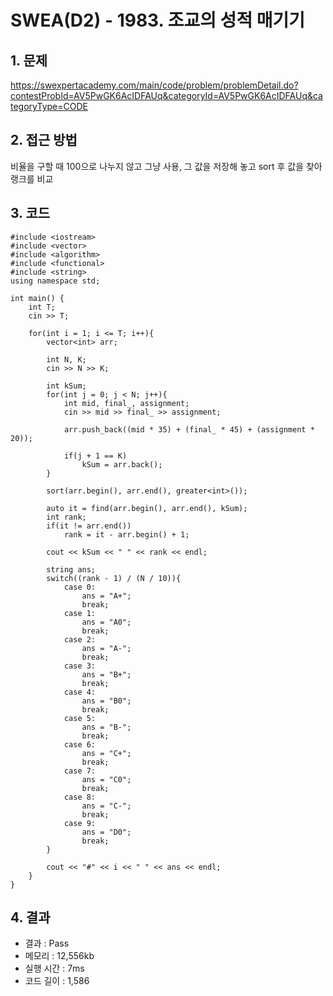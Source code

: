 # SWEA(D2) - 1983. 조교의 성적 매기기

## 1. 문제  
https://swexpertacademy.com/main/code/problem/problemDetail.do?contestProbId=AV5PwGK6AcIDFAUq&categoryId=AV5PwGK6AcIDFAUq&categoryType=CODE
## 2. 접근 방법  
비율을 구할 때 100으로 나누지 않고 그냥 사용, 그 값을 저장해 놓고 sort 후 값을 찾아 랭크를 비교
## 3. 코드  
```
#include <iostream>
#include <vector>
#include <algorithm>
#include <functional>
#include <string>
using namespace std;

int main() {
    int T;
    cin >> T;

    for(int i = 1; i <= T; i++){
        vector<int> arr;

        int N, K;
        cin >> N >> K;

        int kSum;
        for(int j = 0; j < N; j++){
            int mid, final_, assignment;
            cin >> mid >> final_ >> assignment;

            arr.push_back((mid * 35) + (final_ * 45) + (assignment * 20));

            if(j + 1 == K)
                kSum = arr.back();
        }

        sort(arr.begin(), arr.end(), greater<int>());

        auto it = find(arr.begin(), arr.end(), kSum);
        int rank;
        if(it != arr.end())
            rank = it - arr.begin() + 1;

        cout << kSum << " " << rank << endl;

        string ans;
        switch((rank - 1) / (N / 10)){
            case 0:
                ans = "A+";
                break;
            case 1:
                ans = "A0";
                break;
            case 2:
                ans = "A-";
                break;
            case 3:
                ans = "B+";
                break;
            case 4:
                ans = "B0";
                break;
            case 5:
                ans = "B-";
                break;
            case 6:
                ans = "C+";
                break;
            case 7:
                ans = "C0";
                break;
            case 8:
                ans = "C-";
                break;
            case 9:
                ans = "D0";
                break;
        }

        cout << "#" << i << " " << ans << endl;
    }
}
```
## 4. 결과
- 결과 : Pass 
- 메모리 : 12,556kb
- 실행 시간 : 7ms
- 코드 길이 : 1,586